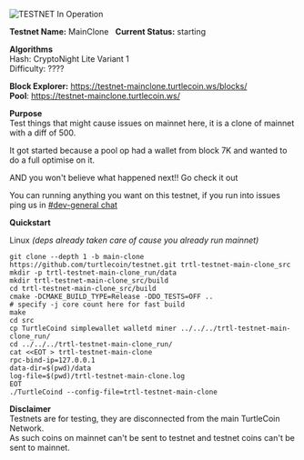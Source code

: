 ![TESTNET In Operation](https://user-images.githubusercontent.com/317/40411678-465103e0-5e9b-11e8-8ac0-84538920aabe.png)

**Testnet Name:** MainClone  
**Current Status:** starting

**Algorithms**  
Hash: CryptoNight Lite Variant 1  
Difficulty: ????  

**Block Explorer:** https://testnet-mainclone.turtlecoin.ws/blocks/  
**Pool**: https://testnet-mainclone.turtlecoin.ws/  

**Purpose**    
Test things that might cause issues on mainnet here, it is a clone of mainnet with a diff of 500.  

It got started because a pool op had a wallet from block 7K and wanted to do a full optimise on it.  

AND you won't believe what happened next!! Go check it out

You can running anything you want on this testnet, if you run into issues ping us in [\#dev-general chat](http://discord.turtlecoin.lol)  

**Quickstart**

Linux *(deps already taken care of cause you already run mainnet)*
```
git clone --depth 1 -b main-clone https://github.com/turtlecoin/testnet.git trtl-testnet-main-clone_src
mkdir -p trtl-testnet-main-clone_run/data
mkdir trtl-testnet-main-clone_src/build
cd trtl-testnet-main-clone_src/build
cmake -DCMAKE_BUILD_TYPE=Release -DDO_TESTS=OFF ..
# specify -j core count here for fast build
make 
cd src
cp TurtleCoind simplewallet walletd miner ../../../trtl-testnet-main-clone_run/
cd ../../../trtl-testnet-main-clone_run/
cat <<EOT > trtl-testnet-main-clone
rpc-bind-ip=127.0.0.1
data-dir=$(pwd)/data
log-file=$(pwd)/trtl-testnet-main-clone.log
EOT
./TurtleCoind --config-file=trtl-testnet-main-clone
```

**Disclaimer**  
Testnets are for testing, they are disconnected from the main TurtleCoin Network.  
As such coins on mainnet can't be sent to testnet and testnet coins can't be sent to mainnet.
